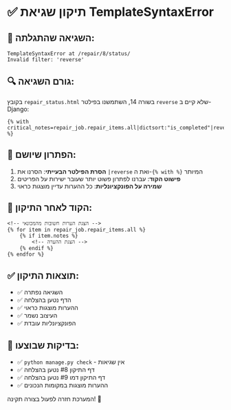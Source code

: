 # ✅ תיקון שגיאת TemplateSyntaxError

## 🐛 השגיאה שהתגלתה:
```
TemplateSyntaxError at /repair/8/status/
Invalid filter: 'reverse'
```

## 🔍 גורם השגיאה:
בקובץ `repair_status.html` בשורה 14, השתמשנו בפילטר `reverse` שלא קיים ב-Django:

```django
{% with critical_notes=repair_job.repair_items.all|dictsort:"is_completed"|reverse %}
```

## 🔧 הפתרון שיושם:
1. **הסרת הפילטר הבעייתי**: הסרנו את `|reverse` ואת ה-`{% with %}` המיותר
2. **פישוט הקוד**: עברנו לפתרון פשוט יותר שעובר ישירות על הפריטים
3. **שמירה על הפונקציונליות**: כל ההערות עדיין מוצגות כראוי

## 📝 הקוד לאחר התיקון:
```django
<!-- הצגת הערות חשובות מהמכונאי -->
{% for item in repair_job.repair_items.all %}
    {% if item.notes %}
        <!-- הצגת ההערה -->
    {% endif %}
{% endfor %}
```

## ✅ תוצאות התיקון:
- ✅ השגיאה נפתרה
- ✅ הדף נטען בהצלחה
- ✅ ההערות מוצגות כראוי
- ✅ העיצוב נשמר
- ✅ הפונקציונליות עובדת

## 🧪 בדיקות שבוצעו:
- ✅ `python manage.py check` - אין שגיאות
- ✅ דף התיקון #8 נטען בהצלחה
- ✅ דף התיקון דמו #9 נטען בהצלחה
- ✅ ההערות מוצגות במקומות הנכונים

המערכת חזרה לפעול בצורה תקינה! 🎉
